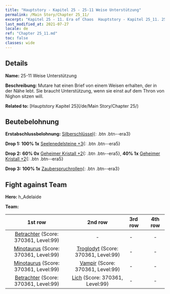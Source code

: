 ```yaml
---
title: "Hauptstory - Kapitel 25 - 25-11 Weise Unterstützung"
permalink: /Main Story/Chapter 25_11/
excerpt: "Kapitel 25 - 11. Era of Chaos  Hauptstory - Kapitel 25_11. 25-11 Weise Unterstützung"
last_modified_at: 2021-07-27
locale: de
ref: "Chapter 25_11.md"
toc: false
classes: wide
---
```


## Details

 **Name:** 25-11 Weise Unterstützung

 **Beschreibung:** Mutare hat einen Brief von einem Weisen erhalten, der in der Nähe lebt. Sie braucht Unterstützung, wenn sie einst auf dem Thron von Nighon sitzen will.

 **Related to:** [Hauptstory Kapitel 25](/de/Main Story/Chapter 25/)

## Beutebelohnung

 **Erstabschlussbelohnung:** [Silberschlüssel](/ItemsDE/con_693/){: .btn .btn--era3}

 **Drop 1:** **100% 1x** [Seelenedelsteine +3](/ItemsDE/mat_86/){: .btn .btn--era5}

 **Drop 2:** **60% 0x** [Geheimer Kristall +2](/ItemsDE/mat_80/){: .btn .btn--era5}, **40% 1x** [Geheimer Kristall +2](/ItemsDE/mat_80/){: .btn .btn--era5}

 **Drop 3:** **100% 1x** [Zauberspruchrollen](/ItemsDE/con_694/){: .btn .btn--era3}


## Fight against Team
 **Hero:** h_Adelaide

 **Team:**


  | 1st row | 2nd row | 3rd row | 4th row |
  |:----:|:----:|:----|:----:|
  | [Betrachter](/de/units/Beholder/) (Score: 370361, Level:99)  | - | - | - |
  | [Minotaurus](/de/units/Minotaur/) (Score: 370361, Level:99)  | [Troglodyt](/de/units/Troglodyte/) (Score: 370361, Level:99)  | - | - |
  | [Minotaurus](/de/units/Minotaur/) (Score: 370361, Level:99)  | [Vampir](/de/units/Vampire/) (Score: 370361, Level:99)  | - | - |
  | [Betrachter](/de/units/Beholder/) (Score: 370361, Level:99)  | [Lich](/de/units/Lich/) (Score: 370361, Level:99)  | - | - |


